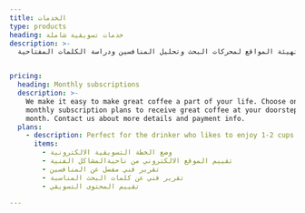 ```yaml
---
title: الخدمات
type: products
heading: خدمات تسويقية شاملة
description: >-
  خدمات التسويق الالكتروني الشاملة من حيث وضع الخطة التسويقية وتهيئة المواقع لمحركات البحث وتحليل المنافسين ودراسة الكلمات المفتاحية  


pricing:
  heading: Monthly subscriptions
  description: >-
    We make it easy to make great coffee a part of your life. Choose one of our
    monthly subscription plans to receive great coffee at your doorstep each
    month. Contact us about more details and payment info.
  plans:
    - description: Perfect for the drinker who likes to enjoy 1-2 cups per day.
      items:
        - وضع الخطة التسويقية الالكترونية 
        - تقييم الموقع الالكتروني من ناحيةالمشاكل الفنية 
        - تقرير فني مفصل عن المنافسين  
        - تقرير فني عن كلمات البحث المناسبة 
        - تقييم المحتوى التسويقي 
      
---
```



